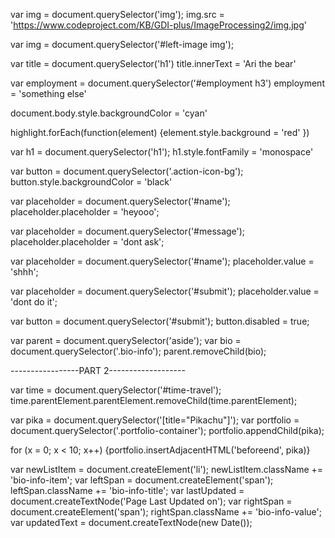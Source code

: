 var img = document.querySelector('img');
img.src = 'https://www.codeproject.com/KB/GDI-plus/ImageProcessing2/img.jpg'

var img = document.querySelector('#left-image img');

var title = document.querySelector('h1')
title.innerText = 'Ari the bear'

var employment = document.querySelector('#employment h3')
employment = 'something else'

document.body.style.backgroundColor = 'cyan'

highlight.forEach(function(element) {element.style.background = 'red' })

var h1 = document.querySelector('h1');
h1.style.fontFamily = 'monospace'

var button = document.querySelector('.action-icon-bg');
button.style.backgroundColor = 'black'

var placeholder = document.querySelector('#name');
placeholder.placeholder = 'heyooo';

var placeholder = document.querySelector('#message');
placeholder.placeholder = 'dont ask';

var placeholder = document.querySelector('#name');
placeholder.value = 'shhh';

var placeholder = document.querySelector('#submit');
placeholder.value = 'dont do it';

var button = document.querySelector('#submit');
button.disabled = true;

var parent = document.querySelector('aside');
var bio = document.querySelector('.bio-info');
parent.removeChild(bio);

-----------------PART 2-------------------

var time = document.querySelector('#time-travel');
time.parentElement.parentElement.removeChild(time.parentElement);

var pika = document.querySelector('[title="Pikachu"]');
var portfolio = document.querySelector('.portfolio-container');
portfolio.appendChild(pika);

for (x = 0; x < 10; x++) {portfolio.insertAdjacentHTML('beforeend', pika)}

var newListItem = document.createElement('li');
newListItem.className += 'bio-info-item';
var leftSpan = document.createElement('span');
leftSpan.className += 'bio-info-title';
var lastUpdated = document.createTextNode('Page Last Updated on');
var rightSpan = document.createElement('span');
rightSpan.className += 'bio-info-value';
var updatedText = document.createTextNode(new Date());
